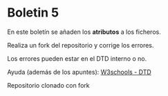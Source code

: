 # Boletin 5

En este boletín se añaden los **atributos** a los ficheros.

Realiza un fork del repositorio y corrige los errores.

Los errores pueden estar en el DTD interno o no.

Ayuda (además de los apuntes): [W3schools - DTD](https://www.w3schools.com/xml/xml_dtd_attributes.asp)

Repositorio clonado con fork